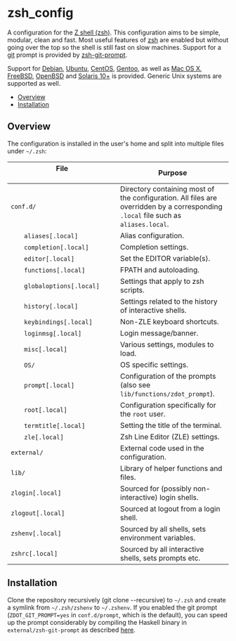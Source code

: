 # zsh_config

A configuration for the [Z shell (zsh)](http://zsh.org/). This configuration aims to be simple, modular, clean and fast. Most useful features of [zsh](http://zsh.org/) are enabled but without going over the top so the shell is still fast on slow machines. Support for a [git](https://git-scm.com/) prompt is provided by [zsh-git-prompt](https://github.com/olivierverdier/zsh-git-prompt).

Support for [Debian](http://www.debian.org/), [Ubuntu](http://www.ubuntu.com/), [CentOS](http://www.centos.org/), [Gentoo](http://www.gentoo.org/), as well as [Mac OS X](http://www.apple.com/osx/), [FreeBSD](http://www.freebsd.org/), [OpenBSD](http://www.openbsd.org/) and [Solaris 10+](http://www.oracle.com/solaris) is provided. Generic Unix systems are supported as well.

- [Overview](#overview)
- [Installation](#installation)

Overview
---

The configuration is installed in the user's home and split into multiple files under `~/.zsh`:

| File &nbsp;&nbsp;&nbsp;&nbsp;&nbsp;&nbsp;&nbsp;&nbsp;&nbsp;&nbsp;&nbsp;&nbsp;&nbsp;&nbsp;&nbsp;&nbsp;&nbsp;&nbsp;&nbsp;&nbsp;&nbsp;&nbsp;&nbsp;&nbsp;&nbsp;&nbsp;&nbsp;&nbsp;&nbsp;&nbsp;&nbsp;&nbsp;&nbsp;&nbsp;&nbsp;&nbsp;&nbsp;&nbsp;&nbsp;&nbsp;&nbsp;&nbsp;&nbsp;&nbsp;&nbsp;&nbsp;&nbsp;&nbsp;&nbsp;&nbsp;&nbsp;&nbsp;&nbsp;&nbsp; | Purpose |
| ---- | ------------ |
| `conf.d/` | Directory containing most of the configuration. All files are overridden by a corresponding `.local` file such as `aliases.local`. |
| &nbsp;&nbsp;&nbsp;&nbsp;&nbsp;&nbsp; `aliases[.local]` | Alias configuration. |
| &nbsp;&nbsp;&nbsp;&nbsp;&nbsp;&nbsp; `completion[.local]` | Completion settings. |
| &nbsp;&nbsp;&nbsp;&nbsp;&nbsp;&nbsp; `editor[.local]` | Set the EDITOR variable(s). |
| &nbsp;&nbsp;&nbsp;&nbsp;&nbsp;&nbsp; `functions[.local]` | FPATH and autoloading. |
| &nbsp;&nbsp;&nbsp;&nbsp;&nbsp;&nbsp; `globaloptions[.local]` | Settings that apply to zsh scripts. |
| &nbsp;&nbsp;&nbsp;&nbsp;&nbsp;&nbsp; `history[.local]` | Settings related to the history of interactive shells. |
| &nbsp;&nbsp;&nbsp;&nbsp;&nbsp;&nbsp; `keybindings[.local]` | Non-ZLE keyboard shortcuts. |
| &nbsp;&nbsp;&nbsp;&nbsp;&nbsp;&nbsp; `loginmsg[.local]` | Login message/banner. |
| &nbsp;&nbsp;&nbsp;&nbsp;&nbsp;&nbsp; `misc[.local]` | Various settings, modules to load. |
| &nbsp;&nbsp;&nbsp;&nbsp;&nbsp;&nbsp; `OS/` | OS specific settings. |
| &nbsp;&nbsp;&nbsp;&nbsp;&nbsp;&nbsp; `prompt[.local]` | Configuration of the prompts (also see `lib/functions/zdot_prompt`). |
| &nbsp;&nbsp;&nbsp;&nbsp;&nbsp;&nbsp; `root[.local]` | Configuration specifically for the `root` user. |
| &nbsp;&nbsp;&nbsp;&nbsp;&nbsp;&nbsp; `termtitle[.local]` | Setting the title of the terminal. |
| &nbsp;&nbsp;&nbsp;&nbsp;&nbsp;&nbsp; `zle[.local]` | Zsh Line Editor (ZLE) settings. |
| `external/` | External code used in the configuration. |
| `lib/` | Library of helper functions and files. |
| `zlogin[.local]` | Sourced for (possibly non-interactive) login shells. |
| `zlogout[.local]` | Sourced at logout from a login shell. |
| `zshenv[.local]` | Sourced by all shells, sets environment variables. |
| `zshrc[.local]` | Sourced by all interactive shells, sets prompts etc. |

Installation
---

Clone the repository recursively (git clone --recursive) to `~/.zsh` and create a symlink from `~/.zsh/zshenv` to `~/.zshenv`. If you enabled the git prompt (`ZDOT_GIT_PROMPT=yes` in `conf.d/prompt`, which is the default), you can speed up the prompt considerably by compiling the Haskell binary in `external/zsh-git-prompt` as described [here](https://github.com/olivierverdier/zsh-git-prompt).
